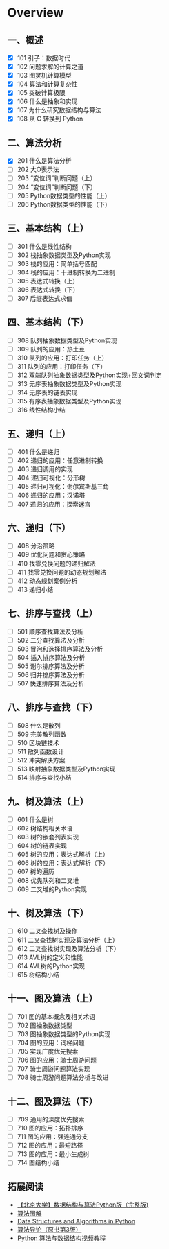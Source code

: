# Overview

## 一、概述

- [x] 101 引子：数据时代 
- [x] 102 问题求解的计算之道
- [x] 103 图灵机计算模型 
- [x] 104 算法和计算复杂性
- [x] 105 突破计算极限
- [x] 106 什么是抽象和实现
- [x] 107 为什么研究数据结构与算法 
- [x] 108 从 C 转换到 Python

<!-- 第一周测验 -->

## 二、算法分析

- [x] 201 什么是算法分析 
- [ ] 202 大O表示法 
- [ ] 203 “变位词”判断问题（上） 
- [ ] 204 “变位词”判断问题（下） 
- [ ] 205 Python数据类型的性能（上） 
- [ ] 206 Python数据类型的性能（下） 
<!-- 207 怎么做慕课Python在线评测OJ作业 -->
<!-- 第二周测验 -->
<!-- OJ的适应性测试 -->

## 三、基本结构（上）

- [ ] 301 什么是线性结构 
- [ ] 302 栈抽象数据类型及Python实现 
- [ ] 303 栈的应用：简单括号匹配 
- [ ] 304 栈的应用：十进制转换为二进制 
- [ ] 305 表达式转换（上） 
- [ ] 306 表达式转换（下） 
- [ ] 307 后缀表达式求值 
<!-- 第三周测验 -->
<!-- 第三周作业 -->

## 四、基本结构（下）

- [ ] 308 队列抽象数据类型及Python实现 
- [ ] 309 队列的应用：热土豆 
- [ ] 310 队列的应用：打印任务（上） 
- [ ] 311 队列的应用：打印任务（下） 
- [ ] 312 双端队列抽象数据类型及Python实现+回文词判定 
- [ ] 313 无序表抽象数据类型及Python实现 
- [ ] 314 无序表的链表实现 
- [ ] 315 有序表抽象数据类型及Python实现 
- [ ] 316 线性结构小结 
<!-- 第四周测验 -->
<!-- 第四周作业 -->

## 五、递归（上）

- [ ] 401 什么是递归 
- [ ] 402 递归的应用：任意进制转换 
- [ ] 403 递归调用的实现 
- [ ] 404 递归可视化：分形树 
- [ ] 405 递归可视化：谢尔宾斯基三角 
- [ ] 406 递归的应用：汉诺塔 
- [ ] 407 递归的应用：探索迷宫 
<!-- 第五周测验 -->
<!-- 第五周作业 -->

## 六、递归（下）

- [ ] 408 分治策略 
- [ ] 409 优化问题和贪心策略 
- [ ] 410 找零兑换问题的递归解法 
- [ ] 411 找零兑换问题的动态规划解法 
- [ ] 412 动态规划案例分析 
- [ ] 413 递归小结 
<!-- 第六周测验 -->
<!-- 第六周作业 -->

## 七、排序与查找（上）

- [ ] 501 顺序查找算法及分析 
- [ ] 502 二分查找算法及分析 
- [ ] 503 冒泡和选择排序算法及分析 
- [ ] 504 插入排序算法及分析 
- [ ] 505 谢尔排序算法及分析 
- [ ] 506 归并排序算法及分析 
- [ ] 507 快速排序算法及分析 
<!-- 第七周测验 -->
<!-- 第七周作业 -->
## 八、排序与查找（下）

- [ ] 508 什么是散列 
- [ ] 509 完美散列函数 
- [ ] 510 区块链技术 
- [ ] 511 散列函数设计 
- [ ] 512 冲突解决方案 
- [ ] 513 映射抽象数据类型及Python实现 
- [ ] 514 排序与查找小结 
<!-- 第八周测验 -->
<!-- 第八周作业 -->
## 九、树及算法（上）

- [ ] 601 什么是树 
- [ ] 602 树结构相关术语 
- [ ] 603 树的嵌套列表实现 
- [ ] 604 树的链表实现 
- [ ] 605 树的应用：表达式解析（上） 
- [ ] 606 树的应用：表达式解析（下） 
- [ ] 607 树的遍历 
- [ ] 608 优先队列和二叉堆 
- [ ] 609 二叉堆的Python实现 
<!-- 第九周测验 -->
<!-- 第九周作业 -->

## 十、树及算法（下）

- [ ] 610 二叉查找树及操作 
- [ ] 611 二叉查找树实现及算法分析（上） 
- [ ] 612 二叉查找树实现及算法分析（下） 
- [ ] 613 AVL树的定义和性能 
- [ ] 614 AVL树的Python实现 
- [ ] 615 树结构小结 
<!-- 第十周测验 -->
<!-- 第十周作业 -->
## 十一、图及算法（上）

- [ ] 701 图的基本概念及相关术语 
- [ ] 702 图抽象数据类型 
- [ ] 703 图抽象数据类型的Python实现 
- [ ] 704 图的应用：词梯问题 
- [ ] 705 实现广度优先搜索 
- [ ] 706 图的应用：骑士周游问题 
- [ ] 707 骑士周游问题算法实现 
- [ ] 708 骑士周游问题算法分析与改进 
<!-- 第十一周测验 -->
<!-- 第十一周作业 -->
## 十二、图及算法（下）

- [ ] 709 通用的深度优先搜索 
- [ ] 710 图的应用：拓扑排序 
- [ ] 711 图的应用：强连通分支 
- [ ] 712 图的应用：最短路径 
- [ ] 713 图的应用：最小生成树 
- [ ] 714 图结构小结 
<!-- 第十二周测验 -->
<!-- 第十二周作业 -->

## 拓展阅读

- [【北京大学】数据结构与算法Python版（完整版)](https://www.bilibili.com/video/BV1VC4y1x7uv?p=2)
- [算法图解](https://book.douban.com/subject/26979890/)
- [Data Structures and Algorithms in Python](https://book.douban.com/subject/10607365/)
- [算法导论（原书第3版）](https://book.douban.com/subject/20432061/)
- [Python 算法与数据结构视频教程](https://pegasuswang.github.io/python_data_structures_and_algorithms/)
